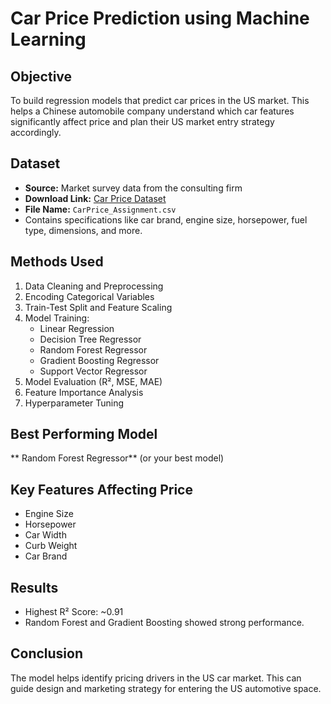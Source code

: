 # Car Price Prediction using Machine Learning

## Objective
To build regression models that predict car prices in the US market. This helps a Chinese automobile company understand which car features significantly affect price and plan their US market entry strategy accordingly.

## Dataset
- **Source:** Market survey data from the consulting firm
- **Download Link:** [Car Price Dataset](https://drive.google.com/file/d/1FHmYNLs9v0Enc-UExEMpitOFGsWvB2dP/view?usp=drive_link)
- **File Name:** `CarPrice_Assignment.csv`  
- Contains specifications like car brand, engine size, horsepower, fuel type, dimensions, and more.

## Methods Used
1. Data Cleaning and Preprocessing
2. Encoding Categorical Variables
3. Train-Test Split and Feature Scaling
4. Model Training:
   - Linear Regression
   - Decision Tree Regressor
   - Random Forest Regressor
   - Gradient Boosting Regressor
   - Support Vector Regressor
5. Model Evaluation (R², MSE, MAE)
6. Feature Importance Analysis
7. Hyperparameter Tuning

## Best Performing Model
** Random Forest Regressor** (or your best model)

## Key Features Affecting Price
- Engine Size  
- Horsepower  
- Car Width  
- Curb Weight  
- Car Brand  

## Results
- Highest R² Score: ~0.91 
- Random Forest and Gradient Boosting showed strong performance.

## Conclusion
The model helps identify pricing drivers in the US car market. This can guide design and marketing strategy for entering the US automotive space.


